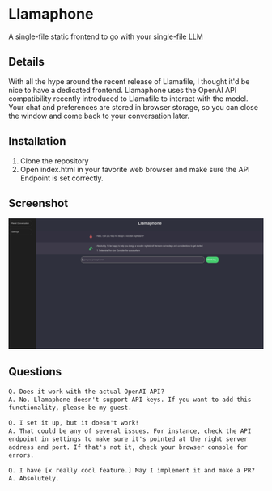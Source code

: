 # Llamaphone

A single-file static frontend to go with your [single-file LLM](https://github.com/Mozilla-Ocho/llamafile)

## Details

With all the hype around the recent release of Llamafile, I thought it'd be nice to have a dedicated frontend.
Llamaphone uses the OpenAI API compatibility recently introduced to Llamafile to interact with the model. Your chat and preferences are stored in browser storage, so you can close the window and come back to your conversation later.

## Installation

1. Clone the repository
2. Open index.html in your favorite web browser and make sure the API Endpoint is set correctly.

## Screenshot
![](DemoScreenshot.png)

## Questions
```
Q. Does it work with the actual OpenAI API?
A. No. Llamaphone doesn't support API keys. If you want to add this functionality, please be my guest.
```

```
Q. I set it up, but it doesn't work!
A. That could be any of several issues. For instance, check the API endpoint in settings to make sure it's pointed at the right server address and port. If that's not it, check your browser console for errors.
```

```
Q. I have [x really cool feature.] May I implement it and make a PR?
A. Absolutely.
```
